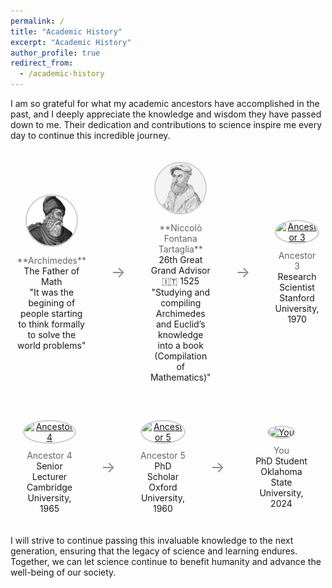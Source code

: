 ```yaml
---
permalink: /
title: "Academic History"
excerpt: "Academic History"
author_profile: true
redirect_from: 
  - /academic-history
---
```


I am so grateful for what my academic ancestors have accomplished in the past, and I deeply appreciate the knowledge and wisdom they have passed down to me. Their dedication and contributions to science inspire me every day to continue this incredible journey.

<div style="display: flex; flex-direction: column; gap: 40px; padding: 20px;">

<!-- Row 1 -->
<div style="display: flex; align-items: center; gap: 40px; justify-content: center;">
    <div style="text-align: center; max-width: 150px;">
        <a href="https://en.wikipedia.org/wiki/Archimedes" target="_blank">
            <img src="/images/ancestors/a00.png" alt="A00" style="width: 80px; height: 80px; border-radius: 50%; border: 2px solid #ccc; margin-bottom: 10px;">
        </a>
        <a href="https://en.wikipedia.org/wiki/Archimedes" target="_blank" style="text-decoration: none; color: #666;">
            <div>**Archimedes**</div>
        </a>
        <div>The Father of Math</div>
        <div>"It was the begining of people starting to think formally to solve the world problems"</div>
    </div>
    <div style="font-size: 24px; color: #888; align-self: center;">→</div>
    <div style="text-align: center; max-width: 150px;">
        <a href="https://en.wikipedia.org/wiki/Nicolo_Tartaglia" target="_blank">
            <img src="/images/ancestors/a26.png" alt="A26" style="width: 80px; height: 80px; border-radius: 50%; border: 2px solid #ccc; margin-bottom: 10px;">
        </a>
        <a href="https://en.wikipedia.org/wiki/Nicolo_Tartaglia" target="_blank" style="text-decoration: none; color: #666;">
            <div>**Niccolò Fontana Tartaglia**</div>
        </a>
        <div>26th Great Grand Advisor</div>
        <div>🇮🇹 1525</div>
        <div>"Studying and compiling Archimedes and Euclid’s knowledge into a book (Compilation of Mathematics)"</div>
    </div>
    <div style="font-size: 24px; color: #888; align-self: center;">→</div>
    <div style="text-align: center; max-width: 150px;">
        <a href="https://ancestor3-webpage.com" target="_blank">
            <img src="ancestor3.jpg" alt="Ancestor 3" style="width: 80px; height: 80px; border-radius: 50%; border: 2px solid #ccc; margin-bottom: 10px;">
        </a>
        <a href="https://ancestor3-webpage.com" target="_blank" style="text-decoration: none; color: #666;">
            <div>Ancestor 3</div>
        </a>
        <div>Research Scientist</div>
        <div>Stanford University, 1970</div>
    </div>
</div>

<!-- Row 2 -->
<div style="display: flex; align-items: center; gap: 40px; justify-content: center; margin-top: 20px;">
    <div style="text-align: center; max-width: 150px;">
        <a href="https://ancestor4-webpage.com" target="_blank">
            <img src="ancestor4.jpg" alt="Ancestor 4" style="width: 80px; height: 80px; border-radius: 50%; border: 2px solid #ccc; margin-bottom: 10px;">
        </a>
        <a href="https://ancestor4-webpage.com" target="_blank" style="text-decoration: none; color: #666;">
            <div>Ancestor 4</div>
        </a>
        <div>Senior Lecturer</div>
        <div>Cambridge University, 1965</div>
    </div>
    <div style="font-size: 24px; color: #888; align-self: center;">→</div>
    <div style="text-align: center; max-width: 150px;">
        <a href="https://ancestor5-webpage.com" target="_blank">
            <img src="ancestor5.jpg" alt="Ancestor 5" style="width: 80px; height: 80px; border-radius: 50%; border: 2px solid #ccc; margin-bottom: 10px;">
        </a>
        <a href="https://ancestor5-webpage.com" target="_blank" style="text-decoration: none; color: #666;">
            <div>Ancestor 5</div>
        </a>
        <div>PhD Scholar</div>
        <div>Oxford University, 1960</div>
    </div>
    <div style="font-size: 24px; color: #888; align-self: center;">→</div>
    <div style="text-align: center; max-width: 150px;">
        <a href="https://your-webpage.com" target="_blank">
            <img src="me.jpg" alt="You" style="width: 80px; height: 80px; border-radius: 50%; border: 2px solid #ccc; margin-bottom: 10px;">
        </a>
        <a href="https://your-webpage.com" target="_blank" style="text-decoration: none; color: #666;">
            <div>You</div>
        </a>
        <div>PhD Student</div>
        <div>Oklahoma State University, 2024</div>
    </div>
</div>

</div>

I will strive to continue passing this invaluable knowledge to the next generation, ensuring that the legacy of science and learning endures. Together, we can let science continue to benefit humanity and advance the well-being of our society.